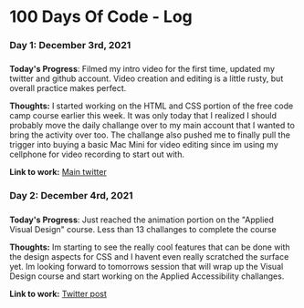# 100 Days Of Code - Log

### Day 1: December 3rd, 2021
##### 

**Today's Progress**: Filmed my intro video for the first time, updated my twitter and github account. Video creation and editing is a little rusty, but overall practice makes perfect. 

**Thoughts:** I started working on the HTML and CSS portion of the free code camp course earlier this week. It was only today that I realized I should probably move the daily challange over to my main account that I wanted to bring the activity over too. The challange also pushed me to finally pull the trigger into buying a basic Mac Mini for video editing since im using my cellphone for video recording to start out with. 

**Link to work:** [Main twitter](https://twitter.com/GioGuarin)

### Day 2: December 4rd, 2021
##### 

**Today's Progress**: Just reached the animation portion on the "Applied Visual Design" course. Less than 13 challanges to complete the course

**Thoughts:** Im starting to see the really cool features that can be done with the design aspects for CSS and I havent even really scratched the surface yet. Im looking forward to tomorrows session that will wrap up the Visual Design course and start working on the Applied Accessibility challanges.  

**Link to work:** [Twitter post](https://twitter.com/GioGuarin/status/1467306507406655488?s=20)

